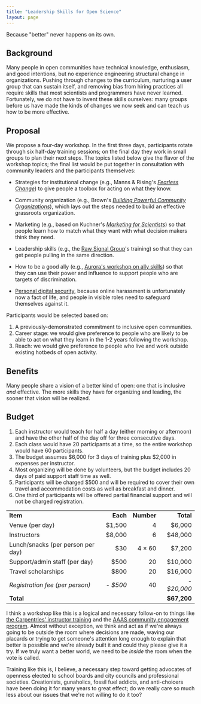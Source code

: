 ```yaml
---
title: "Leadership Skills for Open Science"
layout: page
---
```


Because "better" never happens on its own.

## Background

Many people in open communities have technical knowledge, enthusiasm, and good intentions,
but no experience engineering structural change in organizations.
Pushing through changes to the curriculum,
nurturing a user group that can sustain itself,
and removing bias from hiring practices
all require skills that most scientists and programmers have never learned.
Fortunately, we do not have to invent these skills ourselves:
many groups before us have made the kinds of changes we now seek
and can teach us how to be more effective.

## Proposal

We propose a four-day workshop.
In the first three days,
participants rotate through six half-day training sessions;
on the final day they work in small groups to plan their next steps.
The topics listed below give the flavor of the workshop topics;
the final list would be put together in consultation with community leaders
and the participants themselves:

-   Strategies for institutional change (e.g., Manns & Rising's *[Fearless Change][fearless-change]*)
    to give people a toolbox for acting on what they know.

-   Community organization (e.g., Brown's *[Building Powerful Community Organizations][bpco]*),
    which lays out the steps needed to build an effective grassroots organization.

-   Marketing (e.g., based on Kuchner's *[Marketing for Scientists][marketing-for-scientists]*)
    so that people learn how to match what they want with what decision makers think they need.

-   Leadership skills (e.g., the [Raw Signal Group][raw-signal]'s training)
    so that they can get people pulling in the same direction.

-   How to be a good ally (e.g., [Aurora's workshop on ally skills][ally-skills])
    so that they can use their power and influence to support people who are targets of discrimination.

-   [Personal digital security][security],
    because online harassment is unfortunately now a fact of life,
    and people in visible roles need to safeguard themselves against it.

Participants would be selected based on:

1.  A previously-demonstrated commitment to inclusive open communities.
2.  Career stage: we would give preference to people who are likely to be able to act on what they learn
    in the 1-2 years following the workshop.
3.  Reach: we would give preference to people who live and work outside existing hotbeds of open activity.

## Benefits

Many people share a vision of a better kind of open:
one that is inclusive *and* effective.
The more skills they have for organizing and leading,
the sooner that vision will be realized.

## Budget

1.  Each instructor would teach for half a day (either morning or afternoon)
    and have the other half of the day off
    for three consecutive days.
2.  Each class would have 20 participants at a time,
    so the entire workshop would have 60 participants.
3.  The budget assumes $6,000 for 3 days of training plus $2,000 in expenses per instructor.
4.  Most organizing will be done by volunteers,
    but the budget includes 20 days of paid support staff time as well.
5.  Participants will be charged $500
    and will be required to cover their own travel and accommodation costs
    as well as breakfast and dinner.
6.  One third of participants will be offered partial financial support
    and will not be charged registration.

<table class="centered">
<tr>
  <td><strong>Item</strong></td>
  <td align="right"><strong>Each</strong></td>
  <td align="right"><strong>Number</strong></td>
  <td align="right"><strong>Total</strong></td>
</tr>
<tr>
  <td>Venue (per day)</td>
  <td align="right">$1,500</td>
  <td align="right">4</td>
  <td align="right">$6,000</td>
</tr>
<tr>
  <td>Instructors</td>
  <td align="right">$8,000</td>
  <td align="right">6</td>
  <td align="right">$48,000</td>
</tr>
<tr>
  <td>Lunch/snacks (per person per day)</td>
  <td align="right">$30</td>
  <td align="right">4 &times; 60</td>
  <td align="right">$7,200</td>
</tr>
<tr>
  <td>Support/admin staff (per day)</td>
  <td align="right">$500</td>
  <td align="right">20</td>
  <td align="right">$10,000</td>
</tr>
<tr>
  <td>Travel scholarships</td>
  <td align="right">$800</td>
  <td align="right">20</td>
  <td align="right">$16,000</td>
</tr>
<tr>
  <td><em>Registration fee (per person)</em></td>
  <td align="right"><em>- $500</em></td>
  <td align="right">40</td>
  <td align="right"><em>- $20,000</em></td>
</tr>
<tr>
  <td colspan="3"><strong>Total</strong></td>
  <td align="right"><strong>$67,200</strong></td>
</tr>
</table>

I think a workshop like this is a logical and necessary follow-on
to things like [the Carpentries' instructor training][carpentries-training]
and the [AAAS community engagement program][aaas-program].
Almost without exception,
we think and act as if we're always going to be outside the room where decisions are made,
waving our placards or trying to get someone's attention long enough to explain that better is possible
and we're already built it
and could they please give it a try.
If we truly want a better world,
we need to be *inside* the room when the vote is called.

Training like this is,
I believe,
a necessary step toward getting advocates of openness elected
to school boards and city councils and professional societies.
Creationists, gunaholics, fossil fuel addicts, and anti-choicers have been doing it for many years to great effect;
do we really care so much less about our issues that we're not willing to do it too?

[aaas-program]: https://www.aaas.org/programs/community-engagement-fellows
[ally-skills]: https://frameshiftconsulting.com/ally-skills-workshop/
[bpco]: https://isbndb.com/book/0977151808
[carpentries-training]: https://carpentries.github.io/instructor-training/
[fearless-change]: https://fearlesschangepatterns.com/
[marketing-for-scientists]: https://islandpress.org/books/marketing-scientists
[raw-signal]: https://www.rawsignal.ca/
[security]: https://journals.plos.org/ploscompbiol/article?id=10.1371/journal.pcbi.1008563
